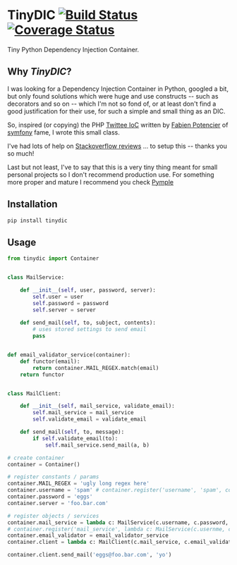# TinyDIC [![Build Status](https://travis-ci.org/dareenzo/tinydic.svg?branch=master)](https://travis-ci.org/dareenzo/tinydic) [![Coverage Status](https://coveralls.io/repos/github/dareenzo/tinydic/badge.svg?branch=master)](https://coveralls.io/github/dareenzo/tinydic?branch=master)

Tiny Python Dependency Injection Container.

## Why *TinyDIC*?

I was looking for a Dependency Injection Container in Python, googled a
bit, but only found solutions which were huge and use constructs -- such as
decorators and so on -- which I'm not so fond of, or at least don't
find a good justification for their use, for such a simple and small
thing as an DIC.

So, inspired (or copying) the PHP [Twittee IoC](https://github.com/fabpot-graveyard/twitte)
written by [Fabien Potencier](http://fabien.potencier.org) of [symfony](http://symfony.com) fame, I
wrote this small class.

I've had lots of help on [Stackoverflow reviews](http://codereview.stackexchange.com/questions/146964/simple-python-ioc) ... 
to setup this -- thanks you so much!

Last but not least, I've to say that this is a very tiny thing meant for small personal projects so I don't recommend production use. 
For something more proper and mature I recommend you check [Pymple](https://github.com/BernhardPosselt/pymple)

## Installation

```sh
pip install tinydic
```

## Usage

```python
from tinydic import Container


class MailService:

    def __init__(self, user, password, server):
        self.user = user
        self.password = password
        self.server = server
 
    def send_mail(self, to, subject, contents):
        # uses stored settings to send email
        pass


def email_validator_service(container):
    def functor(email):
        return container.MAIL_REGEX.match(email)
    return functor


class MailClient:

    def __init__(self, mail_service, validate_email):
        self.mail_service = mail_service
        self.validate_email = validate_email

    def send_mail(self, to, message):
        if self.validate_email(to):
            self.mail_service.send_mail(a, b)

# create container
container = Container()

# register constants / params
container.MAIL_REGEX = 'ugly long regex here'
container.username = 'spam' # container.register('username', 'spam', constant = True)
container.password = 'eggs'
container.server = 'foo.bar.com'

# register objects / services
container.mail_service = lambda c: MailService(c.username, c.password, c.server))
# container.register('mail_service', lambda c: MailService(c.usernme, c.password, c.server), False)
container.email_validator = email_validator_service
container.client = lambda c: MailClient(c.mail_service, c.email_validator)

container.client.send_mail('eggs@foo.bar.com', 'yo')
```


